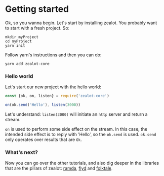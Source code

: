 # Getting started

Ok, so you wanna begin. Let's start by installing zealot. You probably want to
start with a fresh project. So:

```
mkdir myProject
cd myProject
yarn init
```

Follow yarn's instructions and then you can do:

```
yarn add zealot-core
```

### Hello world

Let's start our new project with the hello world:

```js
const {ok, on, listen} = require('zealot-core')

on(ok.send('Hello'), listen(3000))
```

Let's understand: `listen(3000)` will initiate an `http` server and return
a stream.

`on` is used to perform some side effect on the stream. In this case, the
intended side effect is to reply with 'Hello', so the `ok.send` is used.
`ok.send` only operates over results that are `Ok`.

### What's next?

Now you can go over the other tutorials, and also dig deeper in the libraries
that are the pillars of zealot: [ramda](http://ramdajs.com/docs/),
[flyd](https://github.com/paldepind/flyd) and
[folktale](origamitower.github.io/folktale).
